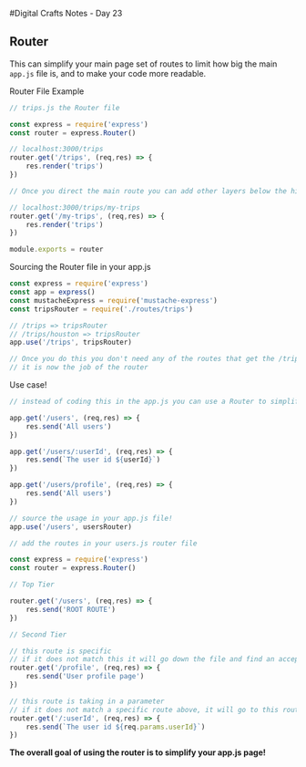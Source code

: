 #Digital Crafts Notes - Day 23

## Router

This can simplify your main page set of routes to limit how big the main `app.js` file is, and to make your code more readable.


Router File Example
```js
// trips.js the Router file

const express = require('express')
const router = express.Router()

// localhost:3000/trips
router.get('/trips', (req,res) => {
    res.render('trips')
})

// Once you direct the main route you can add other layers below the higher order router!

// localhost:3000/trips/my-trips
router.get('/my-trips', (req,res) => {
    res.render('trips')
})

module.exports = router
```


Sourcing the Router file in your app.js
```js
const express = require('express')
const app = express()
const mustacheExpress = require('mustache-express')
const tripsRouter = require('./routes/trips')

// /trips => tripsRouter
// /trips/houston => tripsRouter
app.use('/trips', tripsRouter)

// Once you do this you don't need any of the routes that get the /trips page
// it is now the job of the router
```


Use case!
```js
// instead of coding this in the app.js you can use a Router to simplify the main app.js page

app.get('/users', (req,res) => {
    res.send('All users')
})

app.get('/users/:userId', (req,res) => {
    res.send(`The user id ${userId}`)
})

app.get('/users/profile', (req,res) => {
    res.send('All users')
})
```

```js
// source the usage in your app.js file!
app.use('/users', usersRouter)
```

```js
// add the routes in your users.js router file

const express = require('express')
const router = express.Router()

// Top Tier

router.get('/users', (req,res) => {
    res.send('ROOT ROUTE')
})

// Second Tier

// this route is specific
// if it does not match this it will go down the file and find an acceptable route
router.get('/profile', (req,res) => {
    res.send('User profile page')
})

// this route is taking in a parameter
// if it does not match a specific route above, it will go to this route instead
router.get('/:userId', (req,res) => {
    res.send(`The user id ${req.params.userId}`)
})
```

__The overall goal of using the router is to simplify your app.js page!__

